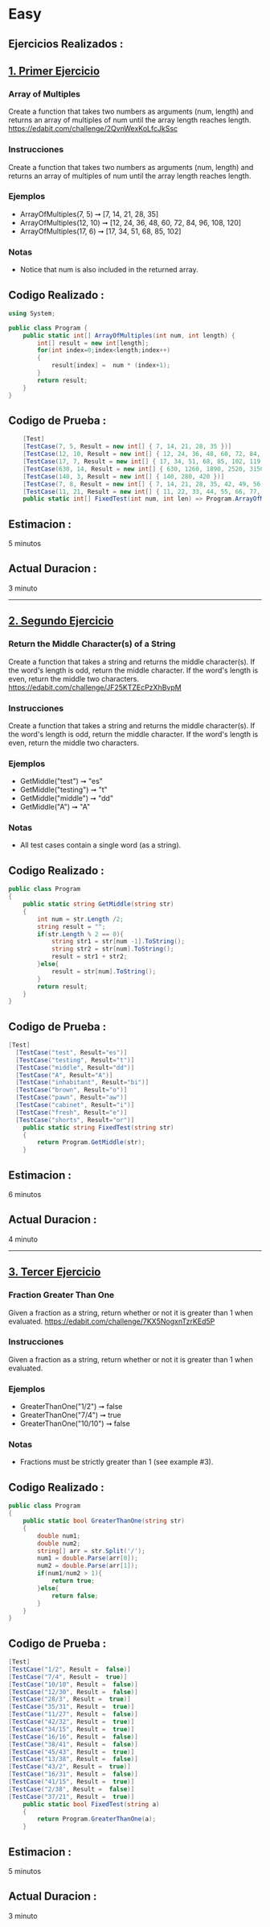 # Easy


## Ejercicios Realizados :

## <u>1. Primer Ejercicio</u>
### Array of Multiples
Create a function that takes two numbers as arguments (num, length) and returns an array of multiples of num until the array length reaches length. https://edabit.com/challenge/2QvnWexKoLfcJkSsc

### Instrucciones
Create a function that takes two numbers as arguments (num, length) and returns an array of multiples of num until the array length reaches length.

### Ejemplos
+ ArrayOfMultiples(7, 5) ➞ [7, 14, 21, 28, 35]
+ ArrayOfMultiples(12, 10) ➞ [12, 24, 36, 48, 60, 72, 84, 96, 108, 120]
+ ArrayOfMultiples(17, 6) ➞ [17, 34, 51, 68, 85, 102]

### Notas
+ Notice that num is also included in the returned array.

## Codigo Realizado :
```cs
using System;

public class Program {
	public static int[] ArrayOfMultiples(int num, int length) {
		int[] result = new int[length];
		for(int index=0;index<length;index++)
		{
			result[index] =  num * (index+1);
		}
		return result;
	}
}
```

## Codigo de Prueba :
```cs
	[Test]
	[TestCase(7, 5, Result = new int[] { 7, 14, 21, 28, 35 })]
	[TestCase(12, 10, Result = new int[] { 12, 24, 36, 48, 60, 72, 84, 96, 108, 120 })]
	[TestCase(17, 7, Result = new int[] { 17, 34, 51, 68, 85, 102, 119 })]
	[TestCase(630, 14, Result = new int[] { 630, 1260, 1890, 2520, 3150, 3780, 4410, 5040, 5670, 6300, 6930, 7560, 8190, 8820 })]
	[TestCase(140, 3, Result = new int[] { 140, 280, 420 })]
	[TestCase(7, 8, Result = new int[] { 7, 14, 21, 28, 35, 42, 49, 56 })]
	[TestCase(11, 21, Result = new int[] { 11, 22, 33, 44, 55, 66, 77, 88, 99, 110, 121, 132, 143, 154, 165, 176, 187, 198, 209, 220, 231 })]
	public static int[] FixedTest(int num, int len) => Program.ArrayOfMultiples(num, len);
```
## Estimacion :
5 minutos

## Actual Duracion :
3 minuto

<hr>

## <u>2. Segundo Ejercicio </u>
### Return the Middle Character(s) of a String
Create a function that takes a string and returns the middle character(s). If the word's length is odd, return the middle character. If the word's length is even, return the middle two characters. https://edabit.com/challenge/JF25KTZEcPzXhBvpM

### Instrucciones
Create a function that takes a string and returns the middle character(s). If the word's length is odd, return the middle character. If the word's length is even, return the middle two characters.

### Ejemplos
+ GetMiddle("test") ➞ "es"
+ GetMiddle("testing") ➞ "t"
+ GetMiddle("middle") ➞ "dd"
+ GetMiddle("A") ➞ "A"

### Notas
+ All test cases contain a single word (as a string).

## Codigo Realizado :
```cs
public class Program 
{
	public static string GetMiddle(string str) 
	{
		int num = str.Length /2;
		string result = "";
		if(str.Length % 2 == 0){
			string str1 = str[num -1].ToString();
			string str2 = str[num].ToString();
			result = str1 + str2;
		}else{
			result = str[num].ToString(); 
		}
		return result;
	}
}
```

## Codigo de Prueba :
```cs
[Test]
  [TestCase("test", Result="es")]
  [TestCase("testing", Result="t")]
  [TestCase("middle", Result="dd")]
  [TestCase("A", Result="A")]
  [TestCase("inhabitant", Result="bi")]
  [TestCase("brown", Result="o")]
  [TestCase("pawn", Result="aw")]
  [TestCase("cabinet", Result="i")]
  [TestCase("fresh", Result="e")]
  [TestCase("shorts", Result="or")]
    public static string FixedTest(string str)
    {
        return Program.GetMiddle(str);
    }
```
## Estimacion :
6 minutos

## Actual Duracion :
4 minuto

<hr>

## <u>3. Tercer Ejercicio </u>
### Fraction Greater Than One
Given a fraction as a string, return whether or not it is greater than 1 when evaluated. https://edabit.com/challenge/7KX5NogxnTzrKEd5P

### Instrucciones
Given a fraction as a string, return whether or not it is greater than 1 when evaluated.

### Ejemplos
+ GreaterThanOne("1/2") ➞ false
+ GreaterThanOne("7/4") ➞ true
+ GreaterThanOne("10/10") ➞ false

### Notas
+ Fractions must be strictly greater than 1 (see example #3).

## Codigo Realizado :
```cs
public class Program
{
	public static bool GreaterThanOne(string str)
	{
		double num1;
		double num2;
		string[] arr = str.Split('/');
		num1 = double.Parse(arr[0]);
		num2 = double.Parse(arr[1]);
		if(num1/num2 > 1){
			return true;
		}else{
			return false;
		}
	}
}
```

## Codigo de Prueba :
```cs
[Test]
[TestCase("1/2", Result =  false)]
[TestCase("7/4", Result =  true)]
[TestCase("10/10", Result =  false)]
[TestCase("12/30", Result =  false)]
[TestCase("28/3", Result =  true)]
[TestCase("35/31", Result =  true)]
[TestCase("11/27", Result =  false)]
[TestCase("42/32", Result =  true)]
[TestCase("34/15", Result =  true)]
[TestCase("16/16", Result =  false)]
[TestCase("38/41", Result =  false)]
[TestCase("45/43", Result =  true)]
[TestCase("13/38", Result =  false)]
[TestCase("43/2", Result =  true)]
[TestCase("16/31", Result =  false)]
[TestCase("41/15", Result =  true)]
[TestCase("2/38", Result =  false)]
[TestCase("37/21", Result =  true)]
    public static bool FixedTest(string a)
    {
        return Program.GreaterThanOne(a);
    }
```
## Estimacion :
5 minutos

## Actual Duracion :
3 minuto

